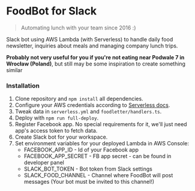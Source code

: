 # FoodBot for Slack

> Automating lunch with your team since 2016 :)

Slack bot using AWS Lambda (with Serverless) to handle daily food newsletter, inquiries about meals and managing company lunch trips. 

**Probably not very useful for you if you're not eating near Podwale 7 in Wrocław (Poland)**, but still may be some inspiration to create something similar

### Installation

1. Clone repository and `npm install` all dependencies.
1. Configure your AWS credentials according to [Serverless docs](https://serverless.com/framework/docs/providers/aws/guide/credentials/).
1. Tweak data in `serverless.yml` and `foodletter/handlers.ts`.
1. Deploy with `npm run full-deploy`.
1. Register Facebook app. No special requirements for it, we'll just need app's access token to fetch data.
1. Create Slack bot for your workspace.
1. Set environment variables for your deployed Lambda in AWS Console:
    - FACEBOOK_APP_ID - Id of your Facebook app
    - FACEBOOK_APP_SECRET - FB app secret - can be found in developer panel
    - SLACK_BOT_TOKEN - Bot token from Slack settings
    - SLACK_FOOD_CHANNEL - Channel where FoodBot will post messages (Your bot must be invited to this channel!)
